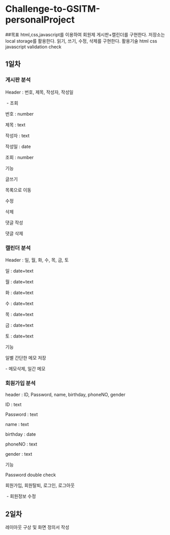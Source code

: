 # Challenge-to-GSITM-personalProject

##목표
html,css,javascript를 이용하여 회원제 게시판+캘린더를 구현한다.
저장소는 local storage를 활용한다.
읽기, 쓰기, 수정, 삭제를 구현한다.
활용기술
html
css
javascript
validation check

## 1일차
### 게시판 분석

Header : 번호, 제목, 작성자, 작성일

​ - 조회

번호 : number

제목 : text

작성자 : text

작성일 : date

조회 : number



기능

  글쓰기

  목록으로 이동

  수정

  삭제

  댓글 작성

  댓글 삭제

### 캘린더 분석

Header : 일, 월, 화, 수, 목, 금, 토

일 : date+text

월 : date+text

화 : date+text

수 : date+text

목 : date+text

금 : date+text

토 : date+text

기능
  
  일별 간단한 메모 저장
 
  \- 메모삭제, 일간 메모

### 회원가입 분석

header : ID, Password, name, birthday, phoneNO, gender

ID : text

Password : text

name : text

birthday : date

phoneNO : text

gender : text


기능
  
  Password double check
  
  회원가입, 회원탈퇴, 로그인, 로그아웃 
  
​        \- 회원정보 수정



## 2일차 

레이아웃 구상 및 화면 정의서 작성

